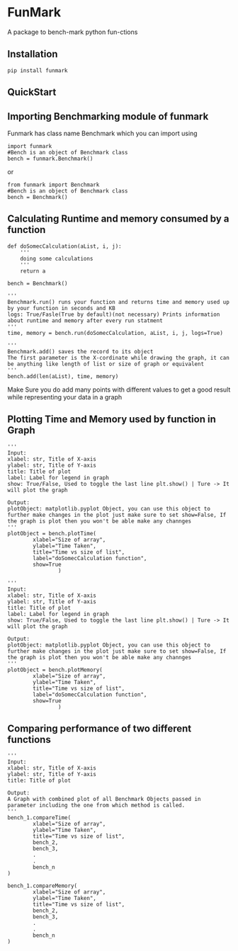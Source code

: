 # FunMark

A package to bench-mark python fun-ctions

## Installation
`pip install funmark`

## QuickStart

## Importing Benchmarking module of funmark
Funmark has class name Benchmark which you can import using 
```
import funmark
#Bench is an object of Benchmark class
bench = funmark.Benchmark()
```
or
```
from funmark import Benchmark
#Bench is an object of Benchmark class
bench = Benchmark()
```

## Calculating Runtime and memory consumed by a function

```
def doSomecCalculation(aList, i, j):
    '''
    doing some calculations
    '''
    return a 

bench = Benchmark()

'''
Benchmark.run() runs your function and returns time and memory used up by your function in seconds and KB
logs: True/Fasle(True by default)(not necessary) Prints information about runtime and memory after every run statment
'''
time, memory = bench.run(doSomecCalculation, aList, i, j, logs=True)

'''
Benchmark.add() saves the record to its object
The first parameter is the X-cordinate while drawing the graph, it can be anything like length of list or size of graph or equivalent
'''
bench.add(len(aList), time, memory)
```
Make Sure you do add many points with different values to get a good result while representing your data in a graph

## Plotting Time and Memory used by function in Graph
```
'''
Input:
xlabel: str, Title of X-axis
ylabel: str, Title of Y-axis
title: Title of plot
label: Label for legend in graph
show: True/False, Used to toggle the last line plt.show() | Ture -> It will plot the graph

Output:
plotObject: matplotlib.pyplot Object, you can use this object to further make changes in the plot just make sure to set show=False, If the graph is plot then you won't be able make any channges
'''
plotObject = bench.plotTime(
        xlabel="Size of array",
        ylabel="Time Taken",
        title="Time vs size of list",
        label="doSomecCalculation function",
        show=True
                )

'''
Input:
xlabel: str, Title of X-axis
ylabel: str, Title of Y-axis
title: Title of plot
label: Label for legend in graph
show: True/False, Used to toggle the last line plt.show() | Ture -> It will plot the graph

Output:
plotObject: matplotlib.pyplot Object, you can use this object to further make changes in the plot just make sure to set show=False, If the graph is plot then you won't be able make any channges
'''
plotObject = bench.plotMemory(
        xlabel="Size of array",
        ylabel="Time Taken",
        title="Time vs size of list",
        label="doSomecCalculation function",
        show=True
                )

```

## Comparing performance of two different functions
```
'''
Input:
xlabel: str, Title of X-axis
ylabel: str, Title of Y-axis
title: Title of plot

Output:
A Graph with combined plot of all Benchmark Objects passed in parameter including the one from which method is called.
'''
bench_1.compareTime(
        xlabel="Size of array",
        ylabel="Time Taken",
        title="Time vs size of list",
        bench_2,
        bench_3,
        .
        .
        bench_n
)

bench_1.compareMemory(
        xlabel="Size of array",
        ylabel="Time Taken",
        title="Time vs size of list",
        bench_2,
        bench_3,
        .
        .
        bench_n
)

```
